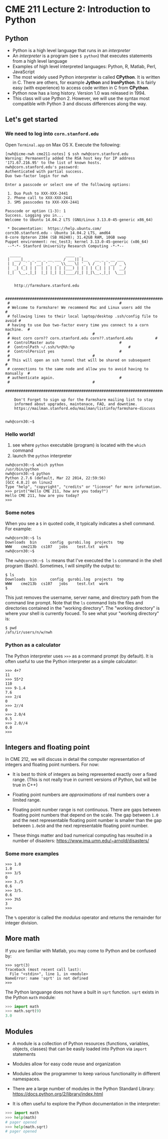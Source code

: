 # CME 211 Lecture 2: Introduction to Python

## Python

* Python is a high level language that runs in an *interpreter*
* An *interpreter* is a program (see `$ python`) that executes statements from a
  high level language
* Examples of high level interpreted languages: Python, R, Matlab, Perl,
  JavaScript
* The most widely used Python interpreter is called **CPython**.  It is written
  in C.  There are others, for example **Jython** and **IronPython**.  It is
  fairly easy (with experience) to access code written in C from **CPython**.
* Python now has a long history.  Version 1.0 was released in 1994.
* This class will use Python 2.  However, we will use the syntax most compatible
  with Python 3 and discuss differences along the way.

## Let's get started

### We need to log into `corn.stanford.edu`

Open `Terminal.app` on Max OS X.  Execute the following:

```
[nwh@icme-nwh cme211-notes] $ ssh nwh@corn.stanford.edu
Warning: Permanently added the RSA host key for IP address '171.67.216.95' to the list of known hosts.
nwh@corn.stanford.edu's password: 
Authenticated with partial success.
Duo two-factor login for nwh

Enter a passcode or select one of the following options:

 1. Duo Push to XXX-XXX-2441
 2. Phone call to XXX-XXX-2441
 3. SMS passcodes to XXX-XXX-2441

Passcode or option (1-3): 1
Success. Logging you in...
Welcome to Ubuntu 14.04.2 LTS (GNU/Linux 3.13.0-45-generic x86_64)

 * Documentation:  https://help.ubuntu.com/
corn30.stanford.edu - Ubuntu 14.04.2 LTS, amd64
8-core Opteron 2384 (SB X6240); 31.42GB RAM, 10GB swap
Puppet environment: rec_test3; kernel 3.13.0-45-generic (x86_64)
 --*-*- Stanford University Research Computing -*-*--

  _____                    ____  _
 |  ___|_ _ _ __ _ __ ___ / ___|| |__   __ _ _ __ ___
 | |_ / _` | '__| '_ ` _ \\___ \| '_ \ / _` | '__/ _ \
 |  _| (_| | |  | | | | | |___) | | | | (_| | | |  __/
 |_|  \__,_|_|  |_| |_| |_|____/|_| |_|\__,_|_|  \___|


    http://farmshare.stanford.edu

 ###########################################################################
 #						                           #
 # Welcome to Farmshare! We recommend Mac and Linux users add the          #
 # following lines to their local laptop/desktop .ssh/config file to avoid #
 # having to use Duo two-factor every time you connect to a corn machine.  #
 #									   #
 # Host corn corn?? corn.stanford.edu corn??.stanford.edu		   #
 #  ControlMaster auto							   #
 #  ControlPath ~/.ssh/%r@%h:%p						   #
 #  ControlPersist yes							   #
 #									   #
 # This will open an ssh tunnel that will be shared on subsequent          #
 # connections to the same node and allow you to avoid having to manually  # 
 # authenticate again.							   #
 #									   #
 ###########################################################################

	Don't Forget to sign up for the Farmshare mailing list to stay 
	informed about upgrades, maintenace, FAQ, and downtime. 
	https://mailman.stanford.edu/mailman/listinfo/farmshare-discuss


nwh@corn30:~$ 
```

### Hello world!

1. see where `python` executable (program) is located with the `which` command
2. launch the `python` interpreter

```
nwh@corn30:~$ which python
/usr/bin/python
nwh@corn30:~$ python
Python 2.7.6 (default, Mar 22 2014, 22:59:56) 
[GCC 4.8.2] on linux2
Type "help", "copyright", "credits" or "license" for more information.
>>> print("Hello CME 211, how are you today?")
Hello CME 211, how are you today?
>>> 
```

### Some notes

When you see a `$` in quoted code, it typically indicates a shell command.  For
example:

```
nwh@corn30:~$ ls
Downloads  bin	    config  gurobi.log	projects  tmp
WWW	   cme213b  cs107   jobs	test.txt  work
nwh@corn30:~$ 
```

The `nwh@corn30:~$ ls` means that I've executed the `ls` command in the shell
program (Bash).  Sometimes, I will simplify the output to:

```
$ ls
Downloads  bin	    config  gurobi.log	projects  tmp
WWW	   cme213b  cs107   jobs	test.txt  work
$ 
```

This just removes the username, server name, and directory path from the command
line prompt.  Note that the `ls` command lists the files and directories
contained in the "working directory".  The "working directory" is where your
shell is currently focued.  To see what your "working directory" is:

```
$ pwd
/afs/ir/users/n/w/nwh
```

### Python as a calculator

The Python interpreter uses `>>>` as a command prompt (by default).  It is often
useful to use the Python interpreter as a simple calculator:

```
>>> 4+7
11
>>> 55*2
110
>>> 9-1.4
7.6
>>> 2/4
0
>>> 2//4
0
>>> 2.0/4
0.5
>>> 2.0//4
0.0
>>> 
```

## Integers and floating point

In CME 212, we will discuss in detail the computer representation of integers
and floating point numbers.  For now:

- It is best to think of integers as being represented exactly over a fixed
  range.  (This is not really true in current versions of Python, but will be
  true in C++)

- Floating point numbers are *approximations* of real numbers over a limited
  range.

- Floating point number range is not continuous.  There are gaps between
  floating point numbers that depend on the scale.  The gap between `1.0` and
  the next representable floating point number is smaller than the gap between
  `1.0e50` and the next representable floating point number.

- These things matter and bad numerical computing has resulted in a number of
  disasters: https://www.ima.umn.edu/~arnold/disasters/

### Some more examples

```
>>> 1.0
1.0
>>> 3/5
0
>>> 3./5
0.6
>>> 3/5.
0.6
>>> 3%5
3
>>> 
```

The `%` operator is called the *modulus* operator and returns the remainder for
integer division.

## More math

If you are familiar with Matlab, you may come to Python and be confused by:

```
>>> sqrt(3)
Traceback (most recent call last):
  File "<stdin>", line 1, in <module>
NameError: name 'sqrt' is not defined
>>> 
```

The Python languange does not have a built in `sqrt` function.  `sqrt` exists in
the Python `math` module:

```python
>>> import math
>>> math.sqrt(9)
3.0
```

## Modules

* A module is a collection of Python resources (functions, variables, objects,
  classes) that can be easily loaded into Python via `import` statements

* Modules allow for easy code reuse and organization

* Modules allow the programmer to keep various functionality in different
  namespaces.

* There are a large number of modules in the Python Standard Library:
  https://docs.python.org/2/library/index.html

* It is often useful to explore the Python documentation in the interpreter:

```py
>>> import math
>>> help(math)
# pager opened
>>> help(math.sqrt)
# pager opened
```
